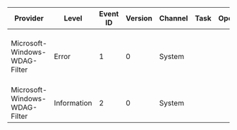 Provider                       |  Level        |  Event ID  |  Version  |  Channel  |  Task  |  Opcode  |  Keyword  |  Message
-------------------------------|---------------|------------|-----------|-----------|--------|----------|-----------|---------------------------------------------------------
Microsoft-Windows-WDAG-Filter  |  Error        |  1         |  0        |  System   |        |          |           |  WDAG Filter failed NTSTATUS: {ErrorCode} Msg: {Message}
Microsoft-Windows-WDAG-Filter  |  Information  |  2         |  0        |  System   |        |          |           |  WDAG Filter Information: {Message}